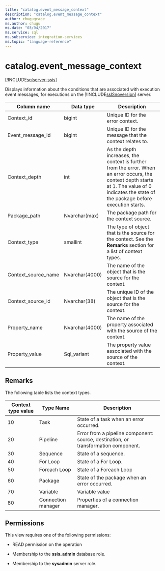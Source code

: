 ```yaml
---
title: "catalog.event_message_context"
description: "catalog.event_message_context"
author: chugugrace
ms.author: chugu
ms.date: "03/04/2017"
ms.service: sql
ms.subservice: integration-services
ms.topic: "language-reference"
---
```

# catalog.event_message_context 

[!INCLUDE[sqlserver-ssis](../../includes/applies-to-version/sqlserver-ssis.md)]

  Displays information about the conditions that are associated with execution event messages, for executions on the [!INCLUDE[ssISnoversion](../../includes/ssisnoversion-md.md)] server.  
  
|Column name|Data type|Description|  
|-----------------|---------------|-----------------|  
|Context_id|bigint|Unique ID for the error context.|  
|Event_message_id|bigint|Unique ID for the message that the context relates to.|  
|Context_depth|int|As the depth increases, the context is further from the error. When an error occurs, the context depth starts at 1. The value of 0 indicates the state of the package before execution starts.|  
|Package_path|Nvarchar(max)|The package path for the context source.|  
|Context_type|smallint|The type of object that is the source for the context. See the **Remarks** section for a list of context types.|  
|Context_source_name|Nvarchar(4000)|The name of the object that is the source for the context.|  
|Context_source_id|Nvarchar(38)|The unique ID of the object that is the source for the context.|  
|Property_name|Nvarchar(4000)|The name of the property associated with the source of the context.|  
|Property_value|Sql_variant|The property value associated with the source of the context.|  
  
## Remarks  
 The following table lists the context types.  
  
|Context type value|Type Name|Description|  
|-|-|-|  
|10|Task|State of a task when an error occurred.|  
|20|Pipeline|Error from a pipeline component: source, destination, or transformation component.|  
|30|Sequence|State of a sequence.|  
|40|For Loop|State of a For Loop.|  
|50|Foreach Loop|State of a Foreach Loop|  
|60|Package|State of the package when an error occurred.|  
|70|Variable|Variable value|  
|80|Connection manager|Properties of a connection manager.|  
  
## Permissions  
 This view requires one of the following permissions:  
  
-   READ permission on the operation  
  
-   Membership to the **ssis_admin** database role.  
  
-   Membership to the **sysadmin** server role.  
  
  
